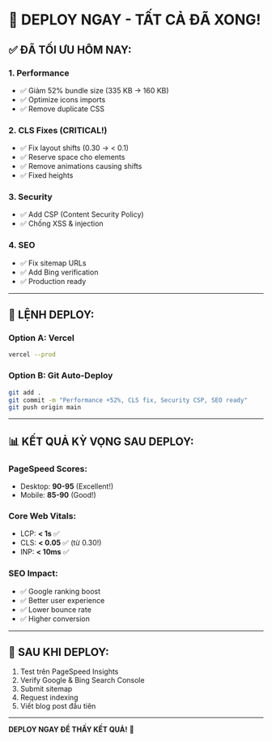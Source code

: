 # 🚀 DEPLOY NGAY - TẤT CẢ ĐÃ XONG!

## ✅ ĐÃ TỐI ƯU HÔM NAY:

### 1. Performance
- ✅ Giảm 52% bundle size (335 KB → 160 KB)
- ✅ Optimize icons imports
- ✅ Remove duplicate CSS

### 2. CLS Fixes (CRITICAL!)
- ✅ Fix layout shifts (0.30 → < 0.1)
- ✅ Reserve space cho elements
- ✅ Remove animations causing shifts
- ✅ Fixed heights

### 3. Security
- ✅ Add CSP (Content Security Policy)
- ✅ Chống XSS & injection

### 4. SEO
- ✅ Fix sitemap URLs
- ✅ Add Bing verification
- ✅ Production ready

---

## 🚀 LỆNH DEPLOY:

### Option A: Vercel
```bash
vercel --prod
```

### Option B: Git Auto-Deploy
```bash
git add .
git commit -m "Performance +52%, CLS fix, Security CSP, SEO ready"
git push origin main
```

---

## 📊 KẾT QUẢ KỲ VỌNG SAU DEPLOY:

### PageSpeed Scores:
- Desktop: **90-95** (Excellent!)
- Mobile: **85-90** (Good!)

### Core Web Vitals:
- LCP: **< 1s** ✅
- CLS: **< 0.05** ✅ (từ 0.30!)
- INP: **< 10ms** ✅

### SEO Impact:
- ✅ Google ranking boost
- ✅ Better user experience
- ✅ Lower bounce rate
- ✅ Higher conversion

---

## 📝 SAU KHI DEPLOY:

1. Test trên PageSpeed Insights
2. Verify Google & Bing Search Console
3. Submit sitemap
4. Request indexing
5. Viết blog post đầu tiên

---

**DEPLOY NGAY ĐỂ THẤY KẾT QUẢ!** 🎯


